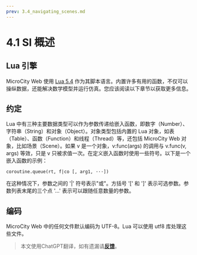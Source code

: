 ```yaml
---
prev: 3.4_navigating_scenes.md
---
```


# 4.1 SI 概述

## Lua 引擎
MicroCity Web 使用 <a href="https://www.lua.org/manual/5.4/manual.html" target="_blank">Lua 5.4</a> 作为其脚本语言。内置许多有用的函数，不仅可以操纵数据，还能解决数学模型并运行仿真。您应该阅读以下章节以获取更多信息。

## 约定
Lua 中有三种主要数据类型可以作为参数传递给嵌入函数，即数字（Number）、字符串（String）和对象（Object）。对象类型包括内置的 Lua 对象，如表（Table）、函数（Function）和线程（Thread）等，还包括 MicroCity Web 对象，比如场景（Scene）。如果 v 是一个对象，v:func(args) 的调用与 v.func(v, args) 等效，只是 v 只被求值一次。在定义嵌入函数时使用一些符号。以下是一个嵌入函数的示例：
```
coroutine.queue(rt, f|co [, arg1, ···])
```
在这种情况下，参数之间的 '|' 符号表示"或"。方括号 '[' 和 ']' 表示可选参数。参数列表末尾的三个点 '...' 表示可以跟随任意数量的参数。

## 编码
MicroCity Web 中的任何文件默认编码为 UTF-8。Lua 可以使用 utf8 库处理这些文件。

> 本文使用ChatGPT翻译，如有遗漏请[**反馈**](https://github.com/huuhghhgyg/MicroCityNotes/issues/new)。